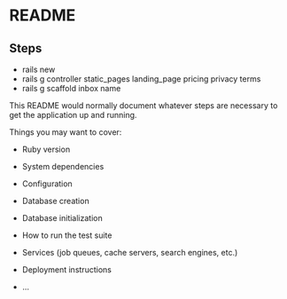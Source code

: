 # README

## Steps

- rails new <projectname>
- rails g controller static_pages landing_page pricing privacy terms
- rails g scaffold inbox name


This README would normally document whatever steps are necessary to get the
application up and running.

Things you may want to cover:

* Ruby version

* System dependencies

* Configuration

* Database creation

* Database initialization

* How to run the test suite

* Services (job queues, cache servers, search engines, etc.)

* Deployment instructions

* ...
